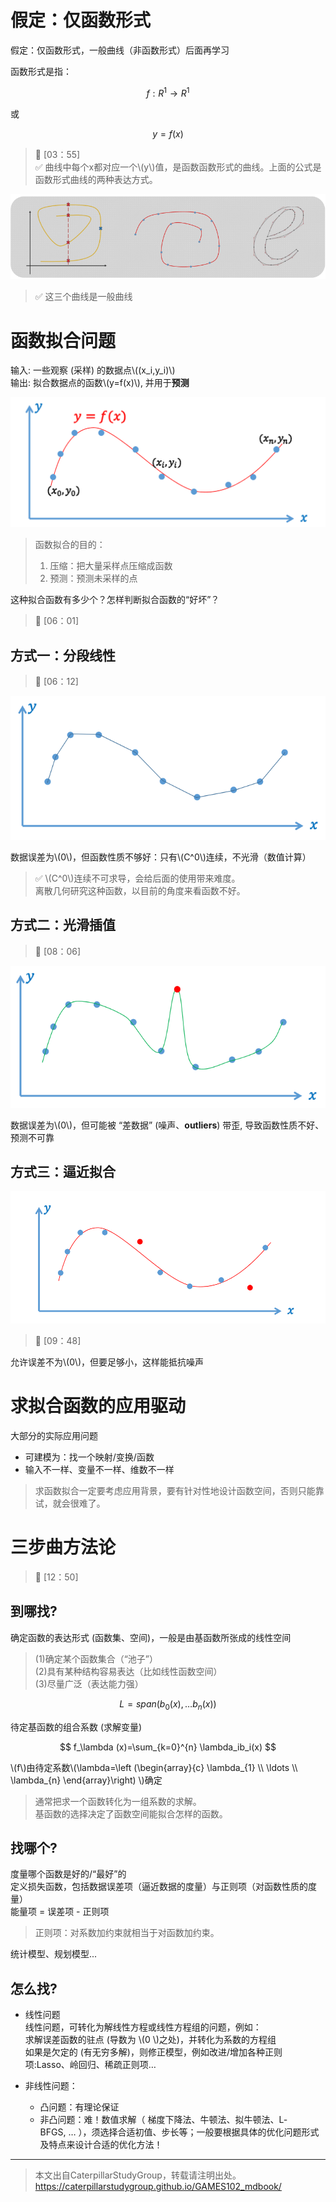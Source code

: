 # 假定：仅函数形式 

假定：仅函数形式，一般曲线（非函数形式）后面再学习

函数形式是指：

$$
f:R^1 \rightarrow R^1
$$

或

$$
y=f(x)
$$

> &#x1F50E; [03：55]  
> &#x2705; 曲线中每个x都对应一个\\(y\\)值，是函数函数形式的曲线。上面的公式是函数形式曲线的两种表达方式。  

![](../assets/6.PNG)  

> &#x2705; 这三个曲线是一般曲线  

# 函数拟合问题  
输入: 一些观察 (采样) 的数据点\\((x_i,y_i)\\)   
输出: 拟合数据点的函数\\(y=f(x)\\), 并用于**预测**  

![](../assets/数据-1.png)

> 函数拟合的目的：  
> 1. 压缩：把大量采样点压缩成函数
> 2. 预测：预测未采样的点  


这种拟合函数有多少个？怎样判断拟合函数的“好坏”？  

> &#x1F50E; [06：01]  
 
## 方式一：分段线性    
> &#x1F50E; [06：12]  

![](../assets/7.PNG) 

数据误差为\\(0\\)，但函数性质不够好：只有\\(C^0\\)连续，不光滑（数值计算）  
 
> &#x2705; \\(C^0\\)连续不可求导，会给后面的使用带来难度。    
离散几何研究这种函数，以目前的角度来看函数不好。   

## 方式二：光滑插值  

> &#x1F50E; [08：06]  

![](../assets/8.PNG)    

数据误差为\\(0\\)，但可能被 “差数据” (噪声、**outliers**) 带歪, 导致函数性质不好、预测不可靠  

## 方式三：逼近拟合

![](../assets/数据-3.png)  

> &#x1F50E; [09：48]  

允许误差不为\\(0\\)，但要足够小，这样能抵抗噪声  

# 求拟合函数的应用驱动
 
大部分的实际应用问题 
- 可建模为：找一个映射/变换/函数     
- 输入不一样、变量不一样、维数不一样   

> 求函数拟合一定要考虑应用背景，要有针对性地设计函数空间，否则只能靠试，就会很难了。

# 三步曲方法论  
   
> &#x1F50E; [12：50]  

## **到哪找?**  

确定函数的表达形式 (函数集、空间)，一般是由基函数所张成的线性空间

> (1)确定某个函数集合（“池子”）  
> (2)具有某种结构容易表达（比如线性函数空间）  
> (3)尽量广泛（表达能力强）    

$$
L=span(b_0(x),\dots b_n(x))
$$

待定基函数的组合系数 (求解变量) 

$$
f_\lambda (x)=\sum_{k=0}^{n} \lambda_ib_i(x)
$$  

\\(f\\)由待定系数\\(\lambda=\left
(\begin{array}{c}
\lambda_{1} \\\\
\ldots \\\\
\lambda_{n}
\end{array}\right) \\)确定   

> 通常把求一个函数转化为一组系数的求解。    
基函数的选择决定了函数空间能拟合怎样的函数。    

## **找哪个**?

度量哪个函数是好的/“最好”的    
定义损失函数，包括数据误差项（逼近数据的度量）与正则项（对函数性质的度量）    
能量项 = 误差项 - 正则项   

> 正则项：对系数加约束就相当于对函数加约束。    

统计模型、规划模型...  

## **怎么找**?   

- 线性问题  
线性问题，可转化为解线性方程或线性方程组的问题，例如：     
求解误差函数的驻点 (导数为 \\(0 \\)之处)，并转化为系数的方程组  
如果是欠定的 (有无穷多解)，则修正模型，例如改进/增加各种正则项:Lasso、岭回归、稀疏正则项…

- 非线性问题：  
  - 凸问题：有理论保证  
  - 非凸问题：难！数值求解（ 梯度下降法、牛顿法、拟牛顿法、L‐BFGS, … ），须选择合适初值、步长等；一般要根据具体的优化问题形式及特点来设计合适的优化方法！   



---  

> 本文出自CaterpillarStudyGroup，转载请注明出处。
https://caterpillarstudygroup.github.io/GAMES102_mdbook/
